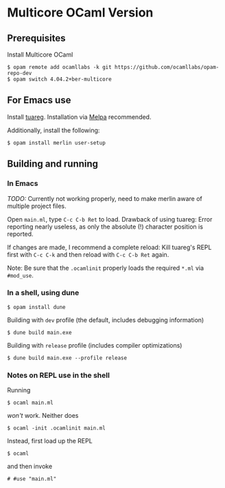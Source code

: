 # Multicore OCaml Version

## Prerequisites

Install Multicore OCaml

```
$ opam remote add ocamllabs -k git https://github.com/ocamllabs/opam-repo-dev
$ opam switch 4.04.2+ber-multicore
```

## For Emacs use

Install [tuareg](https://github.com/ocaml/tuareg). Installation via [Melpa](https://melpa.org/)
recommended. 

Additionally, install the following:
```
$ opam install merlin user-setup 
```

## Building and running

### In Emacs

*TODO:* Currently not working properly, need to make merlin
aware of multiple project files.

Open `main.ml`, type `C-c C-b Ret` to load. 
Drawback of using tuareg: Error reporting nearly useless, as only the
absolute (!) character position is reported.

If changes are made, I recommend a complete reload:
Kill tuareg's REPL first with `C-c C-k` and then 
reload with `C-c C-b Ret` again.

Note: Be sure that the `.ocamlinit` properly loads
the required `*.ml` via `#mod_use`.

### In a shell, using dune

```
$ opam install dune
```

Building with `dev` profile (the default, includes debugging information)

```
$ dune build main.exe
```

Building with `release` profile (includes compiler optimizations)

```
$ dune build main.exe --profile release
```

### Notes on REPL use in the shell

Running

``` 
$ ocaml main.ml
```

_won't_ work. Neither does

```
$ ocaml -init .ocamlinit main.ml
```

Instead, first load up the REPL

```
$ ocaml
```

and then invoke

```
# #use "main.ml"
```
